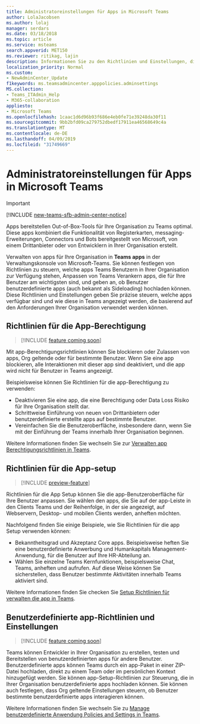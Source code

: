```yaml
---
title: Administratoreinstellungen für Apps in Microsoft Teams
author: LolaJacobsen
ms.author: lolaj
manager: serdars
ms.date: 03/18/2018
ms.topic: article
ms.service: msteams
search.appverid: MET150
ms.reviewer: ritikag, lajin
description: Informationen Sie zu den Richtlinien und Einstellungen, die Sie zum Verwalten von apps für Ihre Organisation im Microsoft-Teams verwenden können.
localization_priority: Normal
ms.custom:
- NewAdminCenter_Update
f1keywords: ms.teamsadmincenter.apppolicies.adminsettings
MS.collection:
- Teams_ITAdmin_Help
- M365-collaboration
appliesto:
- Microsoft Teams
ms.openlocfilehash: 1caac1d6d96b93f686e4eb0fe71e39248da30f11
ms.sourcegitcommit: 9bb2bfd09ca279752dbedf17911ea46568649c4a
ms.translationtype: MT
ms.contentlocale: de-DE
ms.lasthandoff: 04/09/2019
ms.locfileid: "31749669"
---
```

<a name="admin-settings-for-apps-in-microsoft-teams"></a>Administratoreinstellungen für Apps in Microsoft Teams
==========================================
> [!IMPORTANT]
> [!INCLUDE [new-teams-sfb-admin-center-notice](includes/new-teams-sfb-admin-center-notice.md)]

Apps bereitstellen Out-of-Box-Tools für Ihre Organisation zu Teams optimal. Diese apps kombiniert die Funktionalität von Registerkarten, messaging-Erweiterungen, Connectors und Bots bereitgestellt von Microsoft, von einem Drittanbieter oder von Entwicklern in Ihrer Organisation erstellt.

Verwalten von apps für Ihre Organisation in **Teams apps** in der Verwaltungskonsole von Microsoft-Teams. Sie können festlegen von Richtlinien zu steuern, welche apps Teams Benutzern in Ihrer Organisation zur Verfügung stehen, Anpassen von Teams Verankern apps, die für Ihre Benutzer am wichtigsten sind, und geben an, ob Benutzer benutzerdefinierte apps (auch bekannt als Sideloading) hochladen können. Diese Richtlinien und Einstellungen geben Sie präzise steuern, welche apps verfügbar sind und wie diese in Teams angezeigt werden, die basierend auf den Anforderungen Ihrer Organisation verwendet werden können.

## <a name="app-permission-policies"></a>Richtlinien für die App-Berechtigung

> [!INCLUDE [feature coming soon](includes/new-feature-coming-soon-section.md)]

Mit app-Berechtigungsrichtlinien können Sie blockieren oder Zulassen von apps, Org geltende oder für bestimmte Benutzer.  Wenn Sie eine app blockieren, alle Interaktionen mit dieser app sind deaktiviert, und die app wird nicht für Benutzer in Teams angezeigt.

Beispielsweise können Sie Richtlinien für die app-Berechtigung zu verwenden:

- Deaktivieren Sie eine app, die eine Berechtigung oder Data Loss Risiko für Ihre Organisation stellt dar.
- Schrittweise Einführung von neuen von Drittanbietern oder benutzerdefinierte erstellte apps auf bestimmte Benutzer.
- Vereinfachen Sie die Benutzeroberfläche, insbesondere dann, wenn Sie mit der Einführung der Teams innerhalb Ihrer Organisation beginnen.

Weitere Informationen finden Sie wechseln Sie zur [Verwalten app Berechtigungsrichtlinien in Teams](teams-app-permission-policies.md).

## <a name="app-setup-policies"></a>Richtlinien für die App-setup

> [!INCLUDE [preview-feature](includes/preview-feature.md)]

Richtlinien für die App Setup können Sie die app-Benutzeroberfläche für Ihre Benutzer anpassen. Sie wählen den apps, die Sie auf der app-Leiste in den Clients Teams und der Reihenfolge, in der sie angezeigt, auf Webservern, Desktop- und mobilen Clients werden, anheften möchten.

Nachfolgend finden Sie einige Beispiele, wie Sie Richtlinien für die app Setup verwenden können:
- Bekanntheitsgrad und Akzeptanz Core apps. Beispielsweise heften Sie eine benutzerdefinierte Anwerbung und Humankapitals Management-Anwendung, für die Benutzer auf Ihre HR-Abteilung an.
- Wählen Sie einzelne Teams Kernfunktionen, beispielsweise Chat, Teams, anheften und aufrufen. Auf diese Weise können Sie sicherstellen, dass Benutzer bestimmte Aktivitäten innerhalb Teams aktiviert sind.

Weitere Informationen finden Sie checken Sie [Setup Richtlinien für verwalten die app in Teams](teams-app-setup-policies.md).

## <a name="custom-app-policies-and-settings"></a>Benutzerdefinierte app-Richtlinien und Einstellungen

> [!INCLUDE [feature coming soon](includes/new-feature-coming-soon-section.md)]

Teams können Entwickler in Ihrer Organisation zu erstellen, testen und Bereitstellen von benutzerdefinierten apps für andere Benutzer. Benutzerdefinierte apps können Teams durch ein app-Paket in einer ZIP-Datei hochladen, direkt zu einem Team oder im persönlichen Kontext hinzugefügt werden. Sie können app-Setup-Richtlinien zur Steuerung, die in Ihrer Organisation benutzerdefinierte apps hochladen können. Sie können auch festlegen, dass Org geltende Einstellungen steuern, ob Benutzer bestimmte benutzerdefinierte apps interagieren können.

Weitere Informationen finden Sie wechseln Sie zu [Manage benutzerdefinierte Anwendung Policies and Settings in Teams](teams-custom-app-policies-and-settings.md).
